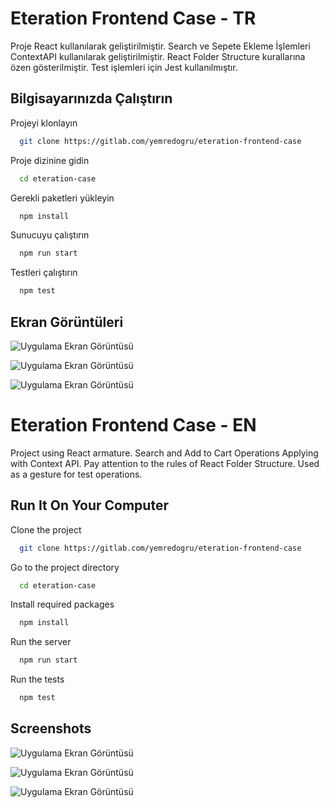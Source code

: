 
# Eteration Frontend Case - TR

Proje React kullanılarak geliştirilmiştir. Search ve Sepete Ekleme İşlemleri ContextAPI kullanılarak geliştirilmiştir. React Folder Structure kurallarına özen gösterilmiştir. Test işlemleri için Jest kullanılmıştır.


## Bilgisayarınızda Çalıştırın

Projeyi klonlayın

```bash
  git clone https://gitlab.com/yemredogru/eteration-frontend-case
```

Proje dizinine gidin

```bash
  cd eteration-case
```

Gerekli paketleri yükleyin

```bash
  npm install
```

Sunucuyu çalıştırın

```bash
  npm run start
```

Testleri çalıştırın

```bash
  npm test
```
  
## Ekran Görüntüleri


![Uygulama Ekran Görüntüsü](https://gitlab.com/yemredogru/eteration-frontend-case/-/raw/main/assets/img.png?ref_type=heads)

![Uygulama Ekran Görüntüsü](https://gitlab.com/yemredogru/eteration-frontend-case/-/raw/main/assets/img1.png?ref_type=heads)

![Uygulama Ekran Görüntüsü](https://gitlab.com/yemredogru/eteration-frontend-case/-/raw/main/assets/img2.png?ref_type=heads)


  

  
# Eteration Frontend Case - EN

Project using React armature. Search and Add to Cart Operations Applying with Context API. Pay attention to the rules of React Folder Structure. Used as a gesture for test operations.


## Run It On Your Computer

Clone the project

```bash
  git clone https://gitlab.com/yemredogru/eteration-frontend-case
```

Go to the project directory

```bash
  cd eteration-case
```

Install required packages

```bash
  npm install
```

Run the server

```bash
  npm run start
```

Run the tests

```bash
  npm test
```
  
## Screenshots

![Uygulama Ekran Görüntüsü](https://gitlab.com/yemredogru/eteration-frontend-case/-/raw/main/assets/img.png?ref_type=heads)

![Uygulama Ekran Görüntüsü](https://gitlab.com/yemredogru/eteration-frontend-case/-/raw/main/assets/img1.png?ref_type=heads)

![Uygulama Ekran Görüntüsü](https://gitlab.com/yemredogru/eteration-frontend-case/-/raw/main/assets/img2.png?ref_type=heads)

  